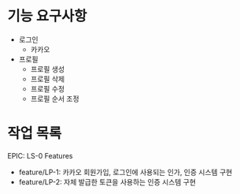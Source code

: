 # 기능 요구사항
- 로그인
  - 카카오
- 프로필
  - 프로필 생성
  - 프로필 삭제
  - 프로필 수정
  - 프로필 순서 조정

# 작업 목록
EPIC: LS-0
Features
- feature/LP-1: 카카오 회원가입, 로그인에 사용되는 인가, 인증 시스템 구현
- feature/LP-2: 자체 발급한 토큰을 사용하는 인증 시스템 구현 
